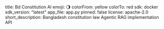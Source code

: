 title: Bd Constitution AI
emoji: 🌖
colorFrom: yellow
colorTo: red
sdk: docker
sdk_version: "latest"
app_file: app.py
pinned: false
license: apache-2.0
short_description: Bangladesh constitution law Agentic RAG implementation API